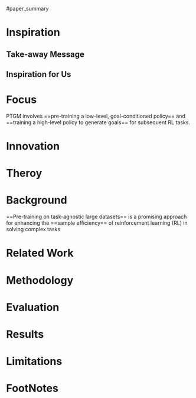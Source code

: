 #paper_summary 

# Inspiration


## Take-away Message




## Inspiration for Us





# Focus
PTGM involves ==pre-training a low-level, goal-conditioned policy== and ==training a high-level policy to generate goals== for subsequent RL tasks.


# Innovation



# Theroy



# Background
==Pre-training on task-agnostic large datasets== is a promising approach for enhancing the ==sample efficiency== of reinforcement learning (RL) in solving complex tasks


# Related Work




# Methodology



# Evaluation



# Results



# Limitations


# FootNotes
